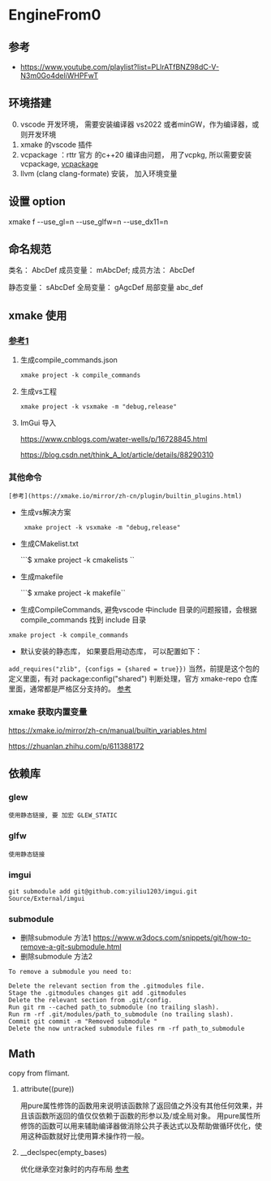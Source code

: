 # EngineFrom0


## 参考

- https://www.youtube.com/playlist?list=PLlrATfBNZ98dC-V-N3m0Go4deliWHPFwT

## 环境搭建

0. vscode 开发环境， 需要安装编译器 vs2022 或者minGW，作为编译器，或则开发环境
1. xmake 的vscode 插件
2. vcpackage ：rttr 官方 的c++20 编译由问题， 用了vcpkg, 所以需要安装 vcpackage, [vcpackage](https://learn.microsoft.com/zh-cn/vcpkg/get_started/get-started?pivots=shell-cmd)
3. llvm (clang clang-formate) 安装， 加入环境变量

## 设置 option 
xmake f --use_gl=n --use_glfw=n --use_dx11=n

## 命名规范

类名：      AbcDef
成员变量：  mAbcDef;
成员方法：  AbcDef

静态变量：  sAbcDef
全局变量：  gAgcDef
局部变量    abc_def



## xmake 使用

### [参考1](https://zhuanlan.zhihu.com/p/548735703) 

1. 生成compile_commands.json 
   
   ```
   xmake project -k compile_commands
   
   ```
2. 生成vs工程
   
   ``` xmake project -k vsxmake -m "debug,release" ```

3. ImGui 导入

    https://www.cnblogs.com/water-wells/p/16728845.html

    https://blog.csdn.net/think_A_lot/article/details/88290310


### 其他命令

    [参考](https://xmake.io/mirror/zh-cn/plugin/builtin_plugins.html)


- 生成vs解决方案
  
    ``` xmake project -k vsxmake -m "debug,release"```

- 生成CMakelist.txt 
  
    ```$ xmake project -k cmakelists ``

- 生成makefile 
  
    ```$ xmake project -k makefile``

- 生成CompileCommands, 避免vscode 中include 目录的问题报错，会根据compile_commands 找到 include 目录

``` xmake project -k compile_commands ```


- 默认安装的静态库， 如果要启用动态库， 可以配置如下：

``` add_requires("zlib", {configs = {shared = true}}) ```
当然，前提是这个包的定义里面，有对 package:config("shared") 判断处理，官方 xmake-repo 仓库里面，通常都是严格区分支持的。
    [参考](https://xmake.io/mirror/zh-cn/manual/global_interfaces.html)



### xmake 获取内置变量

https://xmake.io/mirror/zh-cn/manual/builtin_variables.html

https://zhuanlan.zhihu.com/p/611388172



## 依赖库

### glew

    使用静态链接, 要 加宏 GLEW_STATIC

### glfw

    使用静态链接

### imgui

    git submodule add git@github.com:yiliu1203/imgui.git Source/External/imgui


### submodule

- 删除submodule 方法1 https://www.w3docs.com/snippets/git/how-to-remove-a-git-submodule.html
- 删除submodule 方法2

```
To remove a submodule you need to:

Delete the relevant section from the .gitmodules file.
Stage the .gitmodules changes git add .gitmodules
Delete the relevant section from .git/config.
Run git rm --cached path_to_submodule (no trailing slash).
Run rm -rf .git/modules/path_to_submodule (no trailing slash).
Commit git commit -m "Removed submodule "
Delete the now untracked submodule files rm -rf path_to_submodule

```



<!-- 生成 compile_commands 里面没有头文件，没有没有对应的cpp文件， 则不会出现在compile_comands.json 里面， 无法include 外部库。。 -->


## Math

copy from flimant.

1. attribute((pure))
   
   用pure属性修饰的函数用来说明该函数除了返回值之外没有其他任何效果，并且该函数所返回的值仅仅依赖于函数的形参以及/或全局对象。 用pure属性所修饰的函数可以用来辅助编译器做消除公共子表达式以及帮助做循环优化，使用这种函数就好比使用算术操作符一般。


2. __declspec(empty_bases) 
   
   优化继承空对象时的内存布局 [参考](https://devblogs.microsoft.com/cppblog/optimizing-the-layout-of-empty-base-classes-in-vs2015-update-2-3/)



